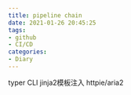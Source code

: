 ```yaml
---
title: pipeline chain
date: 2021-01-26 20:45:25
tags:
- github
- CI/CD
categories:
- Diary
---
```


typer CLI
jinja2模板注入
httpie/aria2
